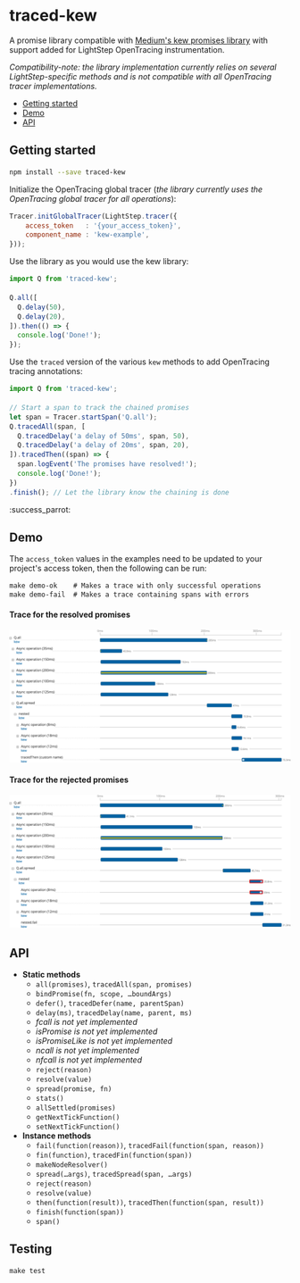 # traced-kew

A promise library compatible with [Medium's kew promises library](https://github.com/Medium/kew) with support added for LightStep OpenTracing instrumentation.

*Compatibility-note: the library implementation currently relies on several LightStep-specific methods and is not compatible with all OpenTracing tracer implementations.*

* [Getting started](#getting-started)
* [Demo](#demo)
* [API](#api)

## Getting started

```bash
npm install --save traced-kew
```

Initialize the OpenTracing global tracer (*the library currently uses the OpenTracing global tracer for all operations*):

```javascript
Tracer.initGlobalTracer(LightStep.tracer({
    access_token   : '{your_access_token}',
    component_name : 'kew-example',
}));
```

Use the library as you would use the kew library:

```javascript
import Q from 'traced-kew';

Q.all([
  Q.delay(50),
  Q.delay(20),
]).then(() => {
  console.log('Done!');
});
```

Use the `traced` version of the various `kew` methods to add OpenTracing tracing annotations:

```javascript
import Q from 'traced-kew';

// Start a span to track the chained promises
let span = Tracer.startSpan('Q.all');
Q.tracedAll(span, [
  Q.tracedDelay('a delay of 50ms', span, 50),
  Q.tracedDelay('a delay of 20ms', span, 20),
]).tracedThen((span) => {
  span.logEvent('The promises have resolved!');
  console.log('Done!');
})
.finish(); // Let the library know the chaining is done
```

:success_parrot:

## Demo

The `access_token` values in the examples need to be updated to your project's access token, then the following can be run:

```
make demo-ok    # Makes a trace with only successful operations
make demo-fail  # Makes a trace containing spans with errors
```

#### Trace for the resolved promises

![demo-ok](doc/demo-ok.png)

#### Trace for the rejected promises

![demo-fail](doc/demo-fail.png)



## API

* **Static methods**
  * `all(promises)`, `tracedAll(span, promises)`
  * `bindPromise(fn, scope, …boundArgs)`
  * `defer()`, `tracedDefer(name, parentSpan)`
  * `delay(ms)`, `tracedDelay(name, parent, ms)`
  * *fcall is not yet implemented*
  * *isPromise is not yet implemented*
  * *isPromiseLike is not yet implemented*
  * *ncall is not yet implemented*
  * *nfcall is not yet implemented*
  * `reject(reason)`
  * `resolve(value)`
  * `spread(promise, fn)`
  * `stats()`
  * `allSettled(promises)`
  * `getNextTickFunction()`
  * `setNextTickFunction()`
* **Instance methods**
  * `fail(function(reason))`, `tracedFail(function(span, reason))`
  * `fin(function)`, `tracedFin(function(span))`
  * `makeNodeResolver()`
  * `spread(…args)`, `tracedSpread(span, …args)`
  * `reject(reason)`
  * `resolve(value)`
  * `then(function(result))`, `tracedThen(function(span, result))`
  * `finish(function(span))`
  * `span()`



## Testing

```
make test
```

